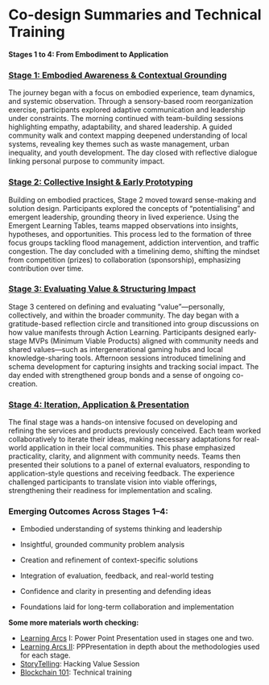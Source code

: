 # Co-design Summaries and Technical Training

**Stages 1 to 4: From Embodiment to Application**

### [**Stage 1: Embodied Awareness & Contextual Grounding**](https://www.arcaccra.com/ALJ%20Intensive/Daily%20Log/Day_1/)

The journey began with a focus on embodied experience, team dynamics, and systemic observation. Through a sensory-based room reorganization exercise, participants explored adaptive communication and leadership under constraints. The morning continued with team-building sessions highlighting empathy, adaptability, and shared leadership. A guided community walk and context mapping deepened understanding of local systems, revealing key themes such as waste management, urban inequality, and youth development. The day closed with reflective dialogue linking personal purpose to community impact.

### [**Stage 2: Collective Insight & Early Prototyping**](https://www.arcaccra.com/ALJ%20Intensive/Daily%20Log/Day_2/)

Building on embodied practices, Stage 2 moved toward sense-making and solution design. Participants explored the concepts of “potentialising” and emergent leadership, grounding theory in lived experience. Using the Emergent Learning Tables, teams mapped observations into insights, hypotheses, and opportunities. This process led to the formation of three focus groups tackling flood management, addiction intervention, and traffic congestion. The day concluded with a timelining demo, shifting the mindset from competition (prizes) to collaboration (sponsorship), emphasizing contribution over time.

### [**Stage 3: Evaluating Value & Structuring Impact**](https://www.arcaccra.com/ALJ%20Intensive/Daily%20Log/Day_3/)

Stage 3 centered on defining and evaluating “value”—personally, collectively, and within the broader community. The day began with a gratitude-based reflection circle and transitioned into group discussions on how value manifests through Action Learning. Participants designed early-stage MVPs (Minimum Viable Products) aligned with community needs and shared values—such as intergenerational gaming hubs and local knowledge-sharing tools. Afternoon sessions introduced timelining and schema development for capturing insights and tracking social impact. The day ended with strengthened group bonds and a sense of ongoing co-creation.

### [**Stage 4: Iteration, Application & Presentation**](https://www.arcaccra.com/External%20Evaluators/Engagement%20Plan/)

The final stage was a hands-on intensive focused on developing and refining the services and products previously conceived. Each team worked collaboratively to iterate their ideas, making necessary adaptations for real-world application in their local communities. This phase emphasized practicality, clarity, and alignment with community needs. Teams then presented their solutions to a panel of external evaluators, responding to application-style questions and receiving feedback. The experience challenged participants to translate vision into viable offerings, strengthening their readiness for implementation and scaling.

### **Emerging Outcomes Across Stages 1–4:**

* Embodied understanding of systems thinking and leadership

* Insightful, grounded community problem analysis

* Creation and refinement of context-specific solutions

* Integration of evaluation, feedback, and real-world testing

* Confidence and clarity in presenting and defending ideas

* Foundations laid for long-term collaboration and implementation

**Some more materials worth checking:**

- [Learning Arcs](https://docs.google.com/presentation/d/1fLAbysucYkRxAQF9_kszxuqpPICXXTl5FWo_pV_GBSg/edit?usp=sharing) I: Power Point Presentation used in stages one and two.  
- [Learning Arcs II](https://docs.google.com/presentation/d/1QQbmkjnJn6SdAMk9wqFQEvaQNXpPA9fCPumaR-FyYRo/edit?usp=sharing): PPPresentation in depth about the methodologies used for each stage.  
- [StoryTelling](https://drive.google.com/file/d/13NjtNthKJcaaoRbMZ3attcfSXekaAQuv/view?usp=drive_link): Hacking Value Session
- [Blockchain 101](https://docs.google.com/presentation/d/19DGPDmbqIj_3pMNigvJ9Xs4EuD6mBeYi/edit?usp=drive_link&ouid=116414170843848773082&rtpof=true&sd=true): Technical training